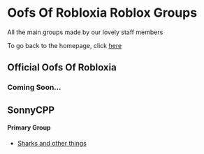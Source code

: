 <h1>Oofs Of Robloxia Roblox Groups</h1>
<p>All the main groups made by our lovely staff members</p>
To go back to the homepage, click <a href="https://youthfultvman101.github.io/Home/">here</a>

<h2>Official Oofs Of Robloxia</h2>
<h3>Coming Soon...</h3>

<h2>SonnyCPP</h2>
<h4>Primary Group</h4>
<ul>
  <li><a href="https://www.roblox.com/groups/2676314/Sharks-and-other-things">Sharks and other things</a></li>
</ul>
